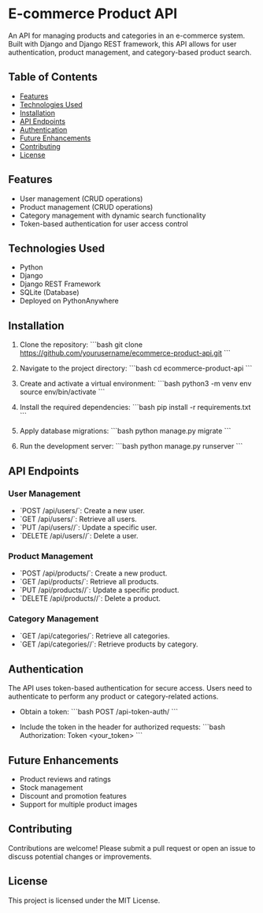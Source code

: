 
# E-commerce Product API

An API for managing products and categories in an e-commerce system. Built with Django and Django REST framework, this API allows for user authentication, product management, and category-based product search.

## Table of Contents
- [Features](#features)
- [Technologies Used](#technologies-used)
- [Installation](#installation)
- [API Endpoints](#api-endpoints)
- [Authentication](#authentication)
- [Future Enhancements](#future-enhancements)
- [Contributing](#contributing)
- [License](#license)

## Features
- User management (CRUD operations)
- Product management (CRUD operations)
- Category management with dynamic search functionality
- Token-based authentication for user access control

## Technologies Used
- Python
- Django
- Django REST Framework
- SQLite (Database)
- Deployed on PythonAnywhere

## Installation
1. Clone the repository:
    \`\`\`bash
    git clone https://github.com/yourusername/ecommerce-product-api.git
    \`\`\`

2. Navigate to the project directory:
    \`\`\`bash
    cd ecommerce-product-api
    \`\`\`

3. Create and activate a virtual environment:
    \`\`\`bash
    python3 -m venv env
    source env/bin/activate
    \`\`\`

4. Install the required dependencies:
    \`\`\`bash
    pip install -r requirements.txt
    \`\`\`

5. Apply database migrations:
    \`\`\`bash
    python manage.py migrate
    \`\`\`

6. Run the development server:
    \`\`\`bash
    python manage.py runserver
    \`\`\`

## API Endpoints

### User Management
- \`POST /api/users/\`: Create a new user.
- \`GET /api/users/\`: Retrieve all users.
- \`PUT /api/users/<id>/\`: Update a specific user.
- \`DELETE /api/users/<id>/\`: Delete a user.

### Product Management
- \`POST /api/products/\`: Create a new product.
- \`GET /api/products/\`: Retrieve all products.
- \`PUT /api/products/<id>/\`: Update a specific product.
- \`DELETE /api/products/<id>/\`: Delete a product.

### Category Management
- \`GET /api/categories/\`: Retrieve all categories.
- \`GET /api/categories/<id>/\`: Retrieve products by category.

## Authentication
The API uses token-based authentication for secure access. Users need to authenticate to perform any product or category-related actions.

- Obtain a token:
    \`\`\`bash
    POST /api-token-auth/
    \`\`\`

- Include the token in the header for authorized requests:
    \`\`\`bash
    Authorization: Token <your_token>
    \`\`\`

## Future Enhancements
- Product reviews and ratings
- Stock management
- Discount and promotion features
- Support for multiple product images

## Contributing
Contributions are welcome! Please submit a pull request or open an issue to discuss potential changes or improvements.

## License
This project is licensed under the MIT License.

